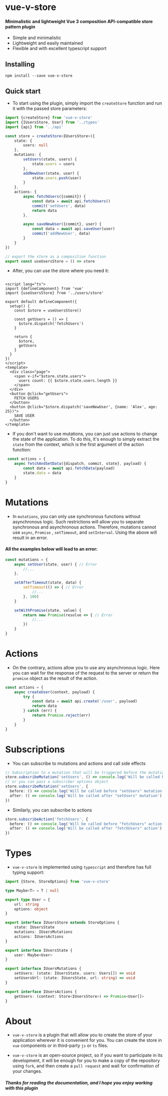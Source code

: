 # vue-v-store

#### Minimalistic and lightweight Vue 3 composition API-compatible store pattern plugin

* Simple and minimalistic
* Lightweight and easily maintained
* Flexible and with excellent typescript support

## Installing

```
npm install --save vue-v-store
```

## Quick start

* To start using the plugin, simply import the ```createStore``` function and run it with the passed store parameters:

```typescript
import {createStore} from 'vue-v-store'
import {IUsersStore, User} from '../types'
import {api} from '../api'

const store = createStore<IUsersStore>({
    state: {
        users: null
    },
    mutations: {
        setUsers(state, users) {
            state.users = users
        },
        addNewUser(state, user) {
            state.users.push(user)
        }
    },
    actions: {
        async fetchUsers({commit}) {
            const data = await api.fetchUsers()
            commit('setUsers', data)
            return data
        },

        async saveNewUser({commit}, user) {
            const data = await api.saveUser(user)
            commit('addNewUser', data)
        }
    }
})

// export the store as a composition function
export const useUsersStore = () => store
```

* After, you can use the store where you need it:

```vue

<script lang="ts">
import {defineComponent} from 'vue'
import {useUsersStore} from '../users/store'

export default defineComponent({
  setup() {
    const $store = useUsersStore()

    const getUsers = () => {
      $store.dispatch('fetchUsers')
    }

    return {
      $store,
      getUsers
    }
  }
})
</script>
<template>
  <div class="page">
    <span v-if="$store.state.users">
      users count: {{ $store.state.users.length }}
    </span>
  </div>
  <button @click="getUsers">
    FETCH USERS
  </button>
  <button @click="$store.dispatch('saveNewUser', {name: 'Alex', age: 25})">
    SAVE USER
  </button>
</template>
```

* If you don't want to use mutations, you can just use actions to change the state of the application. To do this, it's
enough to simply extract the ```state``` from the context, which is the first argument of the action function:

```typescript
 const actions = {
    async fetchAndSetData({dispatch, commit, state}, payload) {
        const data = await api.fetchData(payload)
        state.data = data
    }
}
```

# Mutations

* In ```mutations```, you can only use synchronous functions without asynchronous logic. Such restrictions will allow you
to separate synchronous and asynchronous actions. Therefore, mutations cannot use ```async```, ```Promise```
, ```setTimeout```, and ```setInterval```. Using the above will result in an error.

#### All the examples below will lead to an error:

```typescript
const mutations = {
    async setUser(state, user) { // Error
        //... 
    },

    setAfterTimeout(state, data) {
        setTimeout(() => { // Error
            //...
        }, 100)
    }

    setWithPromise(state, value) {
        return new Promise(resolve => { // Error
            //...
        })
    }
}
```

# Actions

* On the contrary, actions allow you to use any asynchronous logic. Here you can wait for the response of the request to
the server or return the ```promise``` object as the result of the action.

```typescript
const actions = {
    async createUser(context, payload) {
        try {
            const data = await api.create('/user', payload)
            return data
        } catch (err) {
            return Promise.reject(err)
        }
    }
}
```

# Subscriptions
* You can subscribe to mutations and actions and call side effects

```typescript
// Subscription to a mutation that will be triggered before the mutation
store.subscribeMutation('setUsers', () => console.log('Will be called before "setUsers" mutation'))
// or you can pass a subscriber options object
store.subscribeMutation('setUsers', {
  before: () => console.log('Will be called before "setUsers" mutation'),
  after: () => console.log('Will be called after "setUsers" mutation')
})
```
* Similarly, you can subscribe to actions
```typescript
store.subscribeAction('fetchUsers', {
  before: () => console.log('Will be called before "fetchUsers" action'),
  after: () => console.log('Will be called after "fetchUsers" action')
})
```

# Types

* ```vue-v-store``` is implemented using ```typescript``` and therefore has full typing support:

```typescript
import {Store, StoreOptions} from 'vue-v-store'

type Maybe<T> = T | null

export type User = {
    url: string
    options: object
}

export interface IUsersStore extends StoreOptions {
    state: IUsersState
    mutations: IUsersMutations
    actions: IUsersActions
}

export interface IUsersState {
    user: Maybe<User>
}

export interface IUsersMutations {
    setUsers: (state: IUsersState, users: Users[]) => void
    setUsersUrl: (state: IUsersState, url: string) => void
}

export interface IUsersActions {
    getUsers: (context: Store<IUsersStore>) => Promise<User[]>
}
```

# About

* ```vue-v-store``` is a plugin that will allow you to create the store of your application wherever it is convenient for you.
You can create the store in ```vue``` components or in third-party ```js``` or ```ts``` files.

* ```vue-v-store``` is an open-source project, so if you want to participate in its development, it will be enough for you to make a copy of the repository using ```fork```, and then create a ```pull request``` and wait for confirmation of your changes.

##### Thanks for reading the documentation, and I hope you enjoy working with this plugin
